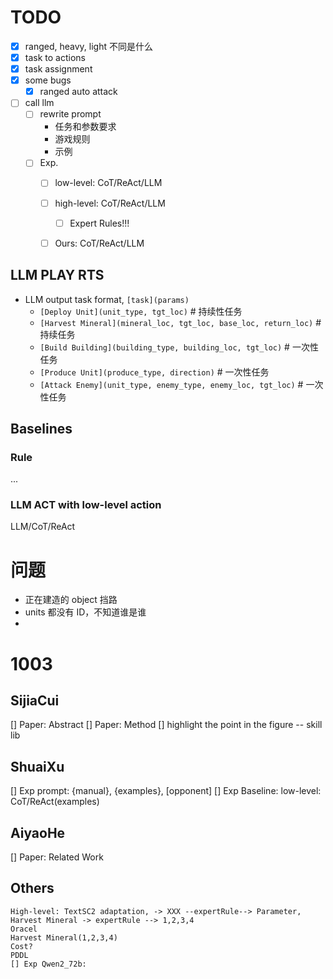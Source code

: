 # TODO
- [x] ranged, heavy, light 不同是什么
- [x] task to actions
- [x] task assignment
- [x] some bugs
  - [x] ranged auto attack
- [ ] call llm
  - [ ] rewrite prompt
    - 任务和参数要求
    - 游戏规则
    - 示例
  - [ ] Exp.
    - [ ] low-level: CoT/ReAct/LLM
    - [ ] high-level: CoT/ReAct/LLM
      - [ ] Expert Rules!!!
    - [ ] Ours: CoT/ReAct/LLM


## LLM PLAY RTS

- LLM output task format, `[task](params)`
    - `[Deploy Unit](unit_type, tgt_loc)`   # 持续性任务
    - `[Harvest Mineral](mineral_loc, tgt_loc, base_loc, return_loc)`  # 持续任务
    - `[Build Building](building_type, building_loc, tgt_loc)`  # 一次性任务
    - `[Produce Unit](produce_type, direction)`  # 一次性任务
    - `[Attack Enemy](unit_type, enemy_type, enemy_loc, tgt_loc)`  # 一次性任务

## Baselines

### Rule

...

### LLM ACT with low-level action

LLM/CoT/ReAct

# 问题

- 正在建造的 object 挡路
- units 都没有 ID，不知道谁是谁
- 

# 1003
## SijiaCui
[] Paper: Abstract
[] Paper: Method
[] highlight the point in the figure -- skill lib

## ShuaiXu
[] Exp prompt: {manual}, {examples}, [opponent]
[] Exp Baseline: low-level: CoT/ReAct(examples)

## AiyaoHe
[] Paper: Related Work

## Others
    High-level: TextSC2 adaptation, -> XXX --expertRule--> Parameter, 
    Harvest Mineral -> expertRule --> 1,2,3,4
    Oracel
    Harvest Mineral(1,2,3,4)
    Cost?
    PDDL
    [] Exp Qwen2_72b: 
